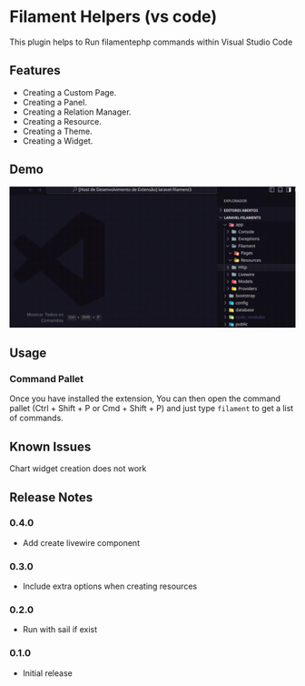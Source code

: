 # Filament Helpers (vs code)

This plugin helps to Run filamentephp commands within Visual Studio Code

## Features

- Creating a Custom Page.
- Creating a Panel.
- Creating a Relation Manager.
- Creating a Resource.
- Creating a Theme.
- Creating a Widget.

## Demo

![demo](assets/demo.gif)

## Usage

### Command Pallet

Once you have installed the extension, You can then open the command pallet (Ctrl + Shift + P or Cmd + Shift + P) and
just type `filament` to get a list of commands.

## Known Issues

Chart widget creation does not work

## Release Notes

### 0.4.0

- Add create livewire component

### 0.3.0

- Include extra options when creating resources

### 0.2.0

- Run with sail if exist

### 0.1.0

- Initial release
